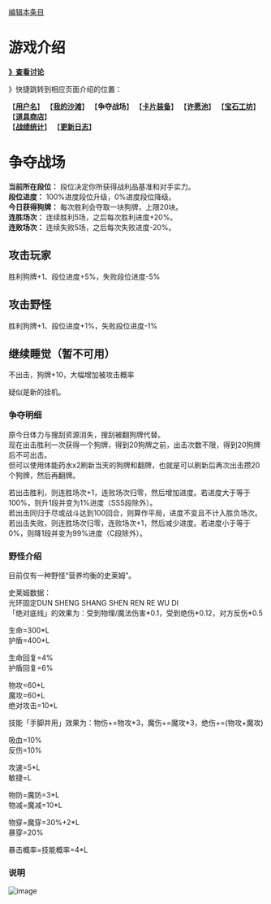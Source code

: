 [编辑本条目](https://github.com/GuguTown/Wiki/edit/main/function/争夺战场.md)
# 游戏介绍
[**》查看讨论**](#讨论)   

》快捷跳转到相应页面介绍的位置：   

【[**用户名**](首页.md)】 【[**我的沙滩**](我的沙滩.md)】 【**争夺战场**】 【[**卡片装备**](卡片装备.md)】 【[**许愿池**](许愿池.md)】 【[**宝石工坊**](宝石工坊.md)】 【[**道具商店**](../shop.md)】   
【[**战绩统计**](战绩统计.md)】 【[**更新日志**](更新日志.md)】 

# 争夺战场
**当前所在段位：** 段位决定你所获得战利品基准和对手实力。   
**段位进度：** 100%进度段位升级，0%进度段位降级。   
**今日获得狗牌：** 每次胜利会夺取一块狗牌，上限20块。   
**连胜场次：** 连续胜利5场，之后每次胜利进度+20%。   
**连败场次：** 连续失败5场，之后每次失败进度-20%。  

## 攻击玩家
胜利狗牌+1、段位进度+5%，失败段位进度-5%  

## 攻击野怪
胜利狗牌+1、段位进度+1%，失败段位进度-1%  

## 继续睡觉（暂不可用）
不出击，狗牌+10，大幅增加被攻击概率  

疑似是新的挂机。  

### 争夺明细
原今日体力与搜刮资源消失，搜刮被翻狗牌代替。  
现在出击胜利一次获得一个狗牌，得到20狗牌之前，出击次数不限，得到20狗牌后不可出击。  
但可以使用体能药水x2刷新当天的狗牌和翻牌，也就是可以刷新后再次出击攒20个狗牌，然后再翻牌。

若出击胜利，则连胜场次+1，连败场次归零，然后增加进度。若进度大于等于100%，则升1段并变为1%进度（SSS段除外）。  
若出击同归于尽或战斗达到100回合，则算作平局，进度不变且不计入胜负场次。  
若出击失败，则连胜场次归零，连败场次+1，然后减少进度。若进度小于等于0%，则降1段并变为99%进度（C段除外）。  

### 野怪介绍
目前仅有一种野怪“营养均衡的史莱姆”。  

史莱姆数据：  
光环固定DUN SHENG SHANG SHEN REN RE WU DI  
「绝对底线」的效果为：受到物理/魔法伤害\*0.1，受到绝伤\*0.12，对方反伤\*0.5  

生命=300\*L  
护盾=400\*L  

生命回复=4%  
护盾回复=6%  

物攻=60\*L  
魔攻=60\*L  
绝对攻击=10\*L  

技能「手脚并用」效果为：物伤+=物攻\*3，魔伤+=魔攻\*3，绝伤+=(物攻+魔攻)  

吸血=10%  
反伤=10%  

攻速=5\*L  
敏捷=L  

物防=魔防=3\*L  
物减=魔减=10\*L  

物穿=魔穿=30%+2\*L  
暴穿=20%  

暴击概率=技能概率=4\*L  

### 说明
![image](https://user-images.githubusercontent.com/35645329/197395368-cb8358d8-7002-4c74-a638-8d59c3a28bdf.png)   

<!--
## 今日体力
暂时消失，不清楚后续是否会回复，现在出击胜利一次获得一个狗牌，得到10狗牌之前，出击次数不限。    
但可以使用体能药水x2刷新当天的狗牌和翻牌，也就是可以刷新后再次出击攒10个狗牌，然后再翻牌。   
更新前，行动需要消耗体力，每日0时刷新100点。 

## 搜刮资源
暂时消失，不清楚后续是否会回复，贝壳和争夺经验的非课金获取渠道目前只有翻狗牌。（更新前，搜刮资源可以获得贝壳、争夺等级经验、卡片经验、装备/卡片/收藏品锻造进度）
-->

<!--
#### 搜刮奖励明细
搜刮奖励= $400 \times N^2+\text{进度} \times (50+N^2)$  （进度取整数值，$N$ 为段位系数，C为1，SSS为12，依此类推）   
收益浮动= $\text{random}(0.8,1.2)$   
经验收益= $\text{搜刮奖励} \times \text{收益浮动} \times (1+ \text{许愿池经验强化} \times 0.03+0.1 \text{(SVIP加成)})$   
贝壳收益= $\text{搜刮奖励} \times \text{收益浮动} \times (1+ \text{许愿池贝壳强化} \times 0.03+0.1 \text{(SVIP加成)}) \times 1.2$   

附表：咕咕镇段位进度收益表（精确到5%进度）   
**表内为2022/04/17改版前的数据，但因若干次改版前后收益只相差一个倍数，仍能作为收益参考。**  
![image](https://user-images.githubusercontent.com/35645329/198130903-3862e904-9d71-4822-a0eb-45eaaca6fdab.png)
### 攻击野怪
消耗 5 体力，战斗胜利段位进度+6%，失败-1%   
#### 各段位野怪基础等级上限
C大段最大100级（其中C段最大1级），野怪无天赋技能;   
B大段最大300级；   
A大段最大600级；      
S大段最大999级（其中SSS小段可突破999）。

各段位野怪基础等级于2022/08/23被调整为（C-SSS依次）1、5、10、20、30、40、60、80、100、150、200、255，当前未知。

每种角色（不装备角色卡片也算一种独立角色）在每个段位中的每种野怪之间的等级都互相独立。   

野怪实际等级和基础等级的换算（进度取整数）：  
实际等级= $\lfloor \text{基础等级} \times (1+ \text{进度} /300) \rfloor$   
基础等级= $\lceil \text{实际等级}/(1+ \text{进度} /300) \rceil$   

### 抢夺其他玩家的进度
消耗 5 体力，战斗胜利段位进度+12%，失败-6%   
### 贝壳恢复体力到100
点击绿色的【贝壳恢复体力到100】按钮后，再次确认消耗贝壳确认恢复体力后，体力即可回复到100，每天最多点击2次，0点重置。请尽量在体力消耗完之后恢复。   

贝壳消耗= $100000+4000 \times N^2$ （ $N$ 为段位系数）     
具体如下表：  

|段位|消耗贝壳|
|:-:|:-:|
|C|104000|
|CC|116000|
|CCC|136000|
|B|164000|
|BB|200000|
|BBB|244000|
|A|296000|
|AA|356000|
|AAA|424000|
|S|500000|
|SS|584000|
|SSS|676000|

### 段位进度明细
攻击野怪/抢夺其他玩家进度时：胜利，增加相应进度，若进度大于等于100%，则升1段并变为0%进度（SSS段除外）；失败，若进度大于0%且不超过 $\text{许愿池点数} \times 4$ %，则进度不变，否则减少相应进度，若减少后小于等于0%，则降1段并变为80%进度（C段除外）。    
被其他玩家抢夺进度，胜利+6%，失败-6%，超过100%时为100%（不会触发升段），低于0%时为0%（一般不会触发降段，挂机状态等除外，具体存疑）。  

### 说明  
**基本介绍**   
当前所在段位：影响搜刮奖励，每段差异巨大。   
段位进度：低于0%掉落一段位，达到100%提升1段位。   
**野怪介绍**   
“铁皮木人”属性：物理/魔法攻击=(等级\*20)、生命/护盾=(等级\*600)、速度=(等级\*1.2)、物理/魔法防御=(等级\*3)、物理/魔法穿透=固定50%。
### 计算器内野怪（NPC）简称
MU2(铁皮木人)、ZHU2(迅捷魔蛛)、DENG2(魔灯之灵)、SHOU2(食铁兽)、YU2(六眼飞鱼)、HAO2(晶刺豪猪)
-->
<link rel="dns-prefetch" href="http://cdn.mathjax.org">
<script type="text/javascript" async src="https://cdn.bootcss.com/mathjax/2.7.0/MathJax.js?config=TeX-AMS-MML_HTMLorMML"></script>
<script type="text/javascript" async src="https://cdnjs.cloudflare.com/ajax/libs/mathjax/2.7.0/MathJax.js?config=TeX-AMS-MML_HTMLorMML"></script>
<script type="text/x-mathjax-config">MathJax.Hub.Config({ tex2jax: {inlineMath: [['$','$']]} });</script>
